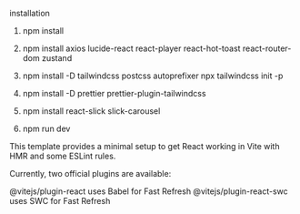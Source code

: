 installation

1. npm install

2. npm install axios lucide-react react-player react-hot-toast react-router-dom zustand

3. npm install -D tailwindcss postcss autoprefixer npx tailwindcss init -p

4. npm install -D prettier prettier-plugin-tailwindcss

5. npm install react-slick slick-carousel

6. npm run dev

This template provides a minimal setup to get React working in Vite with HMR and some ESLint rules.

Currently, two official plugins are available:

@vitejs/plugin-react uses Babel for Fast Refresh
@vitejs/plugin-react-swc uses SWC for Fast Refresh


<!-- 
vercel.json
{
    "version": 2,
    "builds": [{ "src": "./server.js", "use": "@vercel/node" }],
    "routes": [{ "src": "/(.*)", "dest": "/" }]
} -->